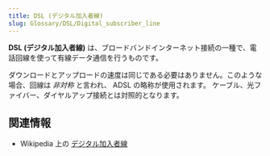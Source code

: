 ```yaml
---
title: DSL (デジタル加入者線)
slug: Glossary/DSL/Digital_subscriber_line
---
```

**DSL (デジタル加入者線)** は、ブロードバンドインターネット接続の一種で、電話回線を使って有線データ通信を行うものです。

ダウンロードとアップロードの速度は同じである必要はありません。このような場合、回線は _非対称_ と言われ、 ADSL の略称が使用されます。
ケーブル、光ファイバー、ダイヤルアップ接続とは対照的となります。

## 関連情報

- Wikipedia 上の [デジタル加入者線](https://ja.wikipedia.org/wiki/デジタル加入者線)
